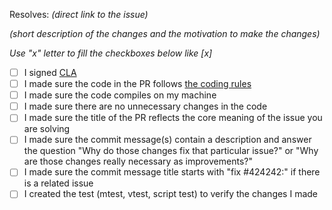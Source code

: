Resolves: *(direct link to the issue)*

*(short description of the changes and the motivation to make the changes)*

*Use "x" letter to fill the checkboxes below like [x]*

- [ ] I signed [CLA](https://musescore.org/en/cla)
- [ ] I made sure the code in the PR follows [the coding rules](https://musescore.org/en/handbook/developers-handbook/finding-your-way-around/musescore-coding-rules)
- [ ] I made sure the code compiles on my machine
- [ ] I made sure there are no unnecessary changes in the code
- [ ] I made sure the title of the PR reflects the core meaning of the issue you are solving
- [ ] I made sure the commit message(s) contain a description and answer the question "Why do those changes fix that particular issue?" or "Why are those changes really necessary as improvements?"
- [ ] I made sure the commit message title starts with "fix #424242:" if there is a related issue
- [ ] I created the test (mtest, vtest, script test) to verify the changes I made
